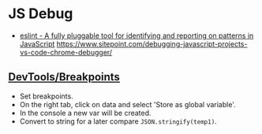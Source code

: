 # JS Debug

* [eslint - A fully pluggable tool for identifying and reporting on patterns in JavaScript](https://github.com/eslint/eslint)
https://www.sitepoint.com/debugging-javascript-projects-vs-code-chrome-debugger/


## [DevTools/Breakpoints](../Devtools/README.md)

* Set breakpoints.
* On the right tab, click on data and select 'Store as global variable'.
* In the console a new var will be created.
* Convert to string for a later compare `JSON.stringify(temp1)`.